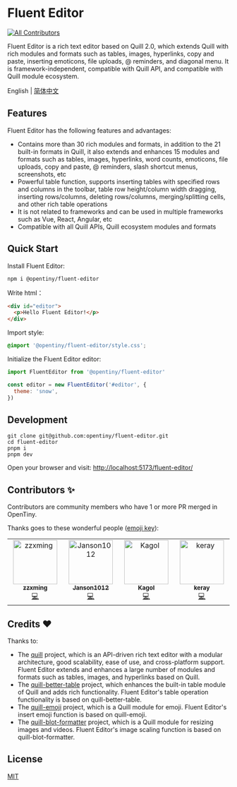 # Fluent Editor

<!-- ALL-CONTRIBUTORS-BADGE:START - Do not remove or modify this section -->

[![All Contributors](https://img.shields.io/badge/all_contributors-4-orange.svg?style=flat-square)](#contributors-)

<!-- ALL-CONTRIBUTORS-BADGE:END -->

Fluent Editor is a rich text editor based on Quill 2.0, which extends Quill with rich modules and formats such as tables, images, hyperlinks, copy and paste, inserting emoticons, file uploads, @ reminders, and diagonal menu. It is framework-independent, compatible with Quill API, and compatible with Quill module ecosystem.

English | [简体中文](README.zh-CN.md)

## Features

Fluent Editor has the following features and advantages:

- Contains more than 30 rich modules and formats, in addition to the 21 built-in formats in Quill, it also extends and enhances 15 modules and formats such as tables, images, hyperlinks, word counts, emoticons, file uploads, copy and paste, @ reminders, slash shortcut menus, screenshots, etc
- Powerful table function, supports inserting tables with specified rows and columns in the toolbar, table row height/column width dragging, inserting rows/columns, deleting rows/columns, merging/splitting cells, and other rich table operations
- It is not related to frameworks and can be used in multiple frameworks such as Vue, React, Angular, etc
- Compatible with all Quill APIs, Quill ecosystem modules and formats

## Quick Start

Install Fluent Editor:

```shell
npm i @opentiny/fluent-editor
```

Write html：

```html
<div id="editor">
  <p>Hello Fluent Editor!</p>
</div>
```

Import style:

```css
@import '@opentiny/fluent-editor/style.css';
```

Initialize the Fluent Editor editor:

```javascript
import FluentEditor from '@opentiny/fluent-editor'

const editor = new FluentEditor('#editor', {
  theme: 'snow',
})
```

## Development

```shell
git clone git@github.com:opentiny/fluent-editor.git
cd fluent-editor
pnpm i
pnpm dev
```

Open your browser and visit: [http://localhost:5173/fluent-editor/](http://localhost:5173/fluent-editor/)

## Contributors ✨

Contributors are community members who have 1 or more PR merged in OpenTiny.

Thanks goes to these wonderful people ([emoji key](https://allcontributors.org/docs/en/emoji-key)):

<!-- ALL-CONTRIBUTORS-LIST:START - Do not remove or modify this section -->
<!-- prettier-ignore-start -->
<!-- markdownlint-disable -->
<table>
  <tbody>
    <tr>
      <td align="center" valign="top" width="14.28%"><a href="https://github.com/zzxming"><img src="https://avatars.githubusercontent.com/u/74341337?v=4?s=100" width="100px;" alt="zzxming"/><br /><sub><b>zzxming</b></sub></a><br /><a href="https://github.com/opentiny/fluent-editor/commits?author=zzxming" title="Code">💻</a></td>
      <td align="center" valign="top" width="14.28%"><a href="https://github.com/Janson1012"><img src="https://avatars.githubusercontent.com/u/60996238?v=4?s=100" width="100px;" alt="Janson1012"/><br /><sub><b>Janson1012</b></sub></a><br /><a href="https://github.com/opentiny/fluent-editor/commits?author=Janson1012" title="Code">💻</a></td>
      <td align="center" valign="top" width="14.28%"><a href="https://kagol.github.io/blogs"><img src="https://avatars.githubusercontent.com/u/9566362?v=4?s=100" width="100px;" alt="Kagol"/><br /><sub><b>Kagol</b></sub></a><br /><a href="https://github.com/opentiny/fluent-editor/commits?author=kagol" title="Code">💻</a></td>
      <td align="center" valign="top" width="14.28%"><a href="https://github.com/kiss-keray"><img src="https://avatars.githubusercontent.com/u/24504763?v=4?s=100" width="100px;" alt="keray"/><br /><sub><b>keray</b></sub></a><br /><a href="https://github.com/opentiny/fluent-editor/commits?author=kiss-keray" title="Code">💻</a></td>
    </tr>
  </tbody>
</table>

<!-- markdownlint-restore -->
<!-- prettier-ignore-end -->

<!-- ALL-CONTRIBUTORS-LIST:END -->

## Credits ❤️

Thanks to:

- The [quill](https://github.com/slab/quill) project, which is an API-driven rich text editor with a modular architecture, good scalability, ease of use, and cross-platform support. Fluent Editor extends and enhances a large number of modules and formats such as tables, images, and hyperlinks based on Quill.
- The [quill-better-table](https://github.com/soccerloway/quill-better-table) project, which enhances the built-in table module of Quill and adds rich functionality. Fluent Editor's table operation functionality is based on quill-better-table.
- The [quill-emoji](https://github.com/contentco/quill-emoji) project, which is a Quill module for emoji. Fluent Editor's insert emoji function is based on quill-emoji.
- The [quill-blot-formatter](https://github.com/Fandom-OSS/quill-blot-formatter) project, which is a Quill module for resizing images and videos. Fluent Editor's image scaling function is based on quill-blot-formatter.

## License

[MIT](LICENSE)
